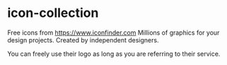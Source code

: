 # icon-collection
Free icons from https://www.iconfinder.com
Millions of graphics for your design projects. Created by independent designers.

You can freely use their logo as long as you are referring to their service.
